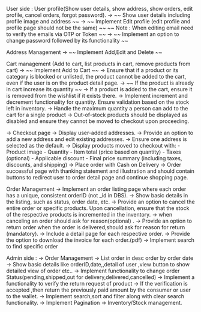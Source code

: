 User side : 
User profile(Show user details, show address, show orders, edit profile, cancel orders, forgot password).
-> ~~ Show user details including profile image and address ~~
-> ~~ Implement Edit profile (edit profile and profile page should not be the same) ~~
~~ Note : When editing email need to verify the emails via OTP or Token ~~ 
-> ~~ Implement an option to change password followed by its functionality ~~
 
Address Management 
-> ~~ Implement Add,Edit and Delete ~~

Cart management (Add to cart, list products in cart, remove products from cart)
-> ~~ Implement Add to Cart ~~
-> Ensure that if a product or its category is blocked or unlisted, the product cannot be added to the cart, even if the user is on the product detail page.
-> ~~ If the product is already in cart increase its quantity ~~
-> If a product is added to the cart, ensure it is removed from the wishlist if it exists there.
-> Implement increment and decrement functionality for quantity. Ensure validation based on the stock left in inventory.
-> Handle the maximum quantity a person can add to the cart for a single product
-> Out-of-stock products should be displayed as disabled and ensure they cannot be moved to checkout upon proceeding.

-> Checkout page
-> Display user-added addresses.
-> Provide an option to add a new address and edit existing addresses.
-> Ensure one address is selected as the default.
-> Display products moved to checkout with:
	- Product image
	- Quantity
	- Item total (price based on quantity)
	- Taxes (optional)
	- Applicable discount
	- Final price summary (including taxes, discounts, and shipping)
-> Place order with Cash on Delivery
-> Order successful page with thanking statement and illustration and should contain buttons to redirect user to order detail page and continue shopping page.

Order Management 
-> Implement an order listing page where each order has a unique, consistent orderID (not _id in DBS).
-> Show basic details in the listing, such as status, order date, etc.
-> Provide an option to cancel the entire order or specific products. Upon cancellation, ensure that the stock of the respective products is incremented in the inventory.
-> when canceling an order should ask for reason(optional) .
-> Provide an option to return order when the order is delivered,should ask for reason for return (mandatory).
-> Include a detail page for each respective order.
-> Provide the option to download the invoice for each order.(pdf)
-> Implement search to find specific order

Admin side : 
-> Order Management
-> List order in desc order by order date
-> Show basic details like  orderID,date,,detail of user ,view button to show detailed view of order etc..
-> Implement functionality to change order Status(pending,shipped,out for delivery,delivered,cancelled)
-> Implement a functionality to verify the  return request of product
-> If the verification is accepted ,then return the previously paid amount by the consumer or user to the wallet.
-> Implement search,sort and filter along with clear search functionality.
-> Implement Pagination
-> Inventory/Stock management.
